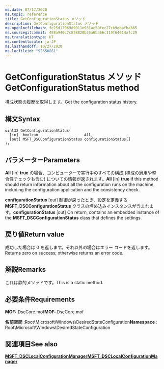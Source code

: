 ```yaml
---
ms.date: 07/17/2020
ms.topic: reference
title: GetConfigurationStatus メソッド
description: GetConfigurationStatus メソッド
ms.openlocfilehash: fe25d17069d9011e931ac50fec27cb9ebafba365
ms.sourcegitcommit: 488a940c7c828820b36a6ba56c119f64614afc29
ms.translationtype: HT
ms.contentlocale: ja-JP
ms.lasthandoff: 10/27/2020
ms.locfileid: "92650861"
---
```

# <a name="getconfigurationstatus-method"></a><span data-ttu-id="9ed36-103">GetConfigurationStatus メソッド</span><span class="sxs-lookup"><span data-stu-id="9ed36-103">GetConfigurationStatus method</span></span>

<span data-ttu-id="9ed36-104">構成状態の履歴を取得します。</span><span class="sxs-lookup"><span data-stu-id="9ed36-104">Get the configuration status history.</span></span>

## <a name="syntax"></a><span data-ttu-id="9ed36-105">構文</span><span class="sxs-lookup"><span data-stu-id="9ed36-105">Syntax</span></span>

```mof
uint32 GetConfigurationStatus(
  [in]  boolean                     All,
  [out] MSFT_DSCConfigurationStatus configurationStatus[]
);
```

## <a name="parameters"></a><span data-ttu-id="9ed36-106">パラメーター</span><span class="sxs-lookup"><span data-stu-id="9ed36-106">Parameters</span></span>

<span data-ttu-id="9ed36-107">**All** \[in\] **true** の場合、コンピューターで実行中のすべての構成 (構成の適用や整合性チェックも含む) についての情報が返されます。</span><span class="sxs-lookup"><span data-stu-id="9ed36-107">**All** \[in\] **true** if this method should return information about all the configuration runs on the machine, including the configuration application and the consistency check.</span></span>

<span data-ttu-id="9ed36-108">**configurationStatus** \[out\] 制御が戻ったとき、設定を定義する **MSFT_DSCConfigurationStatus** クラスの埋め込みインスタンスが含まれます。</span><span class="sxs-lookup"><span data-stu-id="9ed36-108">**configurationStatus** \[out\] On return, contains an embedded instance of the **MSFT_DSCConfigurationStatus** class that defines the settings.</span></span>

## <a name="return-value"></a><span data-ttu-id="9ed36-109">戻り値</span><span class="sxs-lookup"><span data-stu-id="9ed36-109">Return value</span></span>

<span data-ttu-id="9ed36-110">成功した場合は 0 を返します。それ以外の場合はエラー コードを返します。</span><span class="sxs-lookup"><span data-stu-id="9ed36-110">Returns zero on success; otherwise returns an error code.</span></span>

## <a name="remarks"></a><span data-ttu-id="9ed36-111">解説</span><span class="sxs-lookup"><span data-stu-id="9ed36-111">Remarks</span></span>

<span data-ttu-id="9ed36-112">これは静的メソッドです。</span><span class="sxs-lookup"><span data-stu-id="9ed36-112">This is a static method.</span></span>

## <a name="requirements"></a><span data-ttu-id="9ed36-113">必要条件</span><span class="sxs-lookup"><span data-stu-id="9ed36-113">Requirements</span></span>

<span data-ttu-id="9ed36-114">**MOF:** DscCore.mof</span><span class="sxs-lookup"><span data-stu-id="9ed36-114">**MOF:** DscCore.mof</span></span>

<span data-ttu-id="9ed36-115">**名前空間** :Root\Microsoft\Windows\DesiredStateConfiguration</span><span class="sxs-lookup"><span data-stu-id="9ed36-115">**Namespace** : Root\Microsoft\Windows\DesiredStateConfiguration</span></span>

## <a name="see-also"></a><span data-ttu-id="9ed36-116">関連項目</span><span class="sxs-lookup"><span data-stu-id="9ed36-116">See also</span></span>

[<span data-ttu-id="9ed36-117">**MSFT_DSCLocalConfigurationManager**</span><span class="sxs-lookup"><span data-stu-id="9ed36-117">**MSFT_DSCLocalConfigurationManager**</span></span>](msft-dsclocalconfigurationmanager.md)
